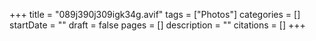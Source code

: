 +++
title = "089j390j309igk34g.avif"
tags = ["Photos"]
categories = []
startDate = ""
draft = false
pages = []
description = ""
citations = []
+++
